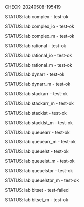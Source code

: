 CHECK: 20240508-195419
STATUS: lab complex - test-ok
STATUS: lab complex_io - test-ok
STATUS: lab complex_m - test-ok
STATUS: lab rational - test-ok
STATUS: lab rational_io - test-ok
STATUS: lab rational_m - test-ok
STATUS: lab dynarr - test-ok
STATUS: lab dynarr_m - test-ok
STATUS: lab stackarr - test-ok
STATUS: lab stackarr_m - test-ok
STATUS: lab stacklst - test-ok
STATUS: lab stacklst_m - test-ok
STATUS: lab queuearr - test-ok
STATUS: lab queuearr_m - test-ok
STATUS: lab queuelst - test-ok
STATUS: lab queuelst_m - test-ok
STATUS: lab queuelstpr - test-ok
STATUS: lab queuelstpr_m - test-ok
STATUS: lab bitset - test-failed
STATUS: lab bitset_m - test-ok
